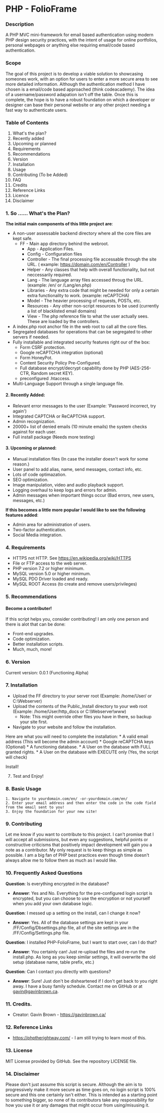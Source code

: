 # PHP - FolioFrame

### Description

A PHP MVC mini-framework for email based authentication using modern PHP design security practices, with the intent of usage for online portfolios, personal webpages or anything else requiring email/code based authentication.

### Scope

The goal of this project is to develop a viable solution to showcasing someones work, with an option for users to enter a more secure area to see more detailed information.  Although the authentication method I have chosen is a email/code based approached (think codeacademy). The idea of a username/password adapation isn't off the table. Once this is complete, the hope is to have a robust foundation on which a developer or designer can base their personal website or any other project needing a fast way to authenticate users.

### Table of Contents

1. What's the plan?
1. Recently added
1. Upcoming or planned
1. Requirements
1. Recommendations
1. Version
1. Installation 
1. Usage
1. Contributing (To be Added)
1. FAQ
1. Credits
1. Reference Links
1. Licence
1. Disclaimer

### 1. So ...... What's the Plan?

**The initial main components of this little project are**:

* A non-user assessable backend directory where all the core files are kept safe.
	* FF - Main app directory behind the webroot.
		* App - Application Files.
		* Config - Configuration files
		* Controller - The final processing file accessable through the site URL. ( example: https://domain.com/en/Controller )
		* Helper - Any classes that help with overall functionality, but not neccessarily required. 
		* Lang - The language array files accessed throug the URL. (example: /en/ or /Lang/en.php)
		* Libraries - Any extra code that might be needed for only a certain extra functionality to work. (example: reCAPTCHA)
		* Model - The heavier processing of requests, POSTs, etc.
		* Resources - Any other non-script resources to be used (currently a list of blacklisted email domains)
		* View - The php reference file to what the user actually sees. These are loaded by the controllers.
* A index.php root anchor file in the web root to call all the core files.
* Segregated databases for operations that can be segregated to other servers if needed.
* Fully installable and integrated security features right our of the box:
	* Form CSRF protection.
	* Google reCAPTCHA integration (optional)
	* Form HoneyPot.
	* Content Security Policy Pre-Configured.
	* Full database encrypt/decrypt capability done by PHP (AES-256-CTR, Random secret KEY).
	* preconfigured .htaccess.
* Multi-Language Support through a single language file.
	
#### 2. Recently Added:

* Relevant error messages to the user (Example: 'Password incorrect, try again')
* Integrated CAPTCHA or ReCAPTCHA support.
* Admin recognization.
* 20000+ list of denied emails (10 minute emails) the system checks against for each user.
* Full install package (Needs more testing)

#### 3. Upcoming or planned:

* Manual installation files (In case the installer doesn't work for some reason.)
* User panel to add alias, name, send messages, contact info, etc.
* Lots of code optimazation.
* SEO optimization.
* Image manipulation, video and audio playback support.
* Logging overhaul to keep logs and errors for admin.
* Admin messages when important things occur (Bad errors, new users, messages, etc.)


**If this becomes a little more popular I would like to see the following features added**:

* Admin area for administration of users.
* Two-factor authentication.
* Social Media integration.
	
### 4. Requirements

* HTTPS not HTTP. See https://en.wikipedia.org/wiki/HTTPS
* File or FTP access to the web server.
* PHP version 7.2 or higher minimum.
* MySQL version 5.0 or higher minimum. 
* MySQL PDO Driver loaded and ready.
* MySQL ROOT Access (to create and remove users/privileges)

### 5. Recommendations

#### Become a contributer!

If this script helps you, consider contributing! I am only one person and there is alot that can be done:

* Front-end upgrades.
* Code optimization.
* Better installation scripts.
* Much, much, more!

### 6. Version

Current version: 0.0.1 (Functioning Alpha)

### 7. Installation

* Upload the FF directory to your server root (Example: /home/User/ or C:\Webserver\)
* Upload the contents of the Public_Install directory to your web root (Example: /home/User/http_docs or C:\Webserver\www)
	* Note: This might override other files you have in there, so backup your site first.
* Navigate to your website and follow the installation.

Here are what you will need to complete the installation:
	* A valid email address (This will become the admin account)
	* Google reCAPTCHA keys (Optional)
	* A functioning database.
	* A User on the database with FULL granted rights.
	* A User on the database with EXECUTE only (Yes, the script will check)

Install!

7. Test and Enjoy!

### 8. Basic Usage 

	1. Navigate to yourdomain.com/en/ -or-yourdomain.com/en/
	2. Enter your email address and then enter the code in the code field from the email sent to you!
	3. Enjoy the foundation for your new site!

### 9. Contributing

Let me know if you want to contribute to this project. I can't promise that I will accept all submissions, but even any suggestions, helpful points or constructive criticisms that positively impact development will gain you a note as a contributor. My only request is to keep things as simple as possible. I am a big fan of PHP best practices even though time doesn't always allow me to follow them as much as I would like.

### 10. Frequently Asked Questions

**Question**: Is everything encrypted in the database?

* __Answer__: Yes and No. Everything for the pre-configured login script is encrypted, but you can choose to use the encryption or not yourself when you add your own database logic.

**Question**: I messed up a setting on the install, can I change it now?

* __Answer__: Yes. All of the database settings are kept in your /FF/Config/Dbsettings.php file, all of the site settings are in the /FF/Config/Settings.php file.

**Question**: I installed PHP-FolioFrame, but I want to start over, can I do that?

* __Answer__: You certainly can! Just re-upload the files and re-run the install.php. As long as you keep similar settings, it will overwrite the old setup (database name, table prefix, etc.)

**Question**: Can I contact you directly with questions?

* __Answer__: Sure! Just don't be disheartened if I don't get back to you right away. I have a busy family schedule. Contact me on GitHub or at gavin@gavinbrown.ca.


### 11. Credits.

* Creator: Gavin Brown - https://gavinbrown.ca/

### 12. Reference Links

* https://phptherightway.com/ - I am still trying to learn most of this.

### 13. License

MIT License provided by GitHub. See the repository LICENSE file. 

### 14. Disclaimer

Please don't just assume this script is secure. Although the aim is to progressively make it more secure as time goes on, no login script is 100% secure and this one certainly isn't either. This is intended as a starting point to something bigger, so none of its contributors take any responsibility for how you use it or any damages that might occur from using/misusing it.
